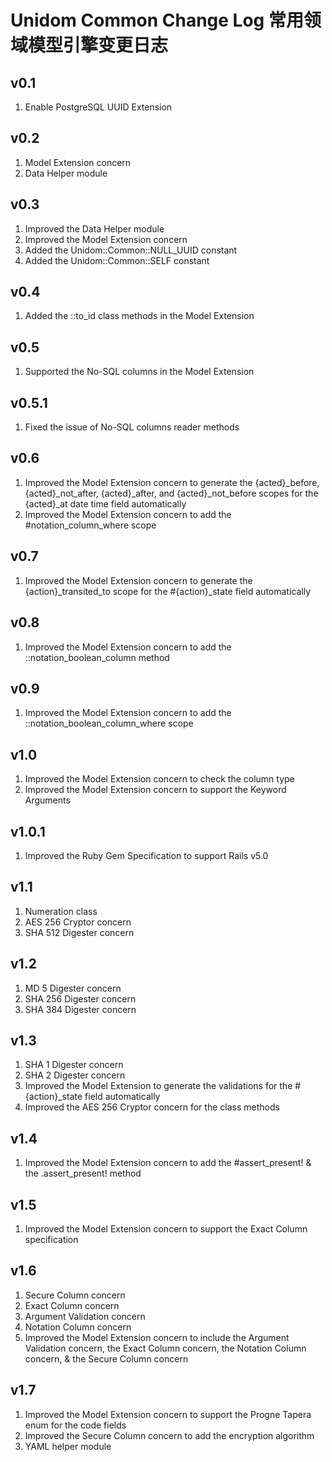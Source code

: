# Unidom Common Change Log 常用领域模型引擎变更日志

## v0.1
1. Enable PostgreSQL UUID Extension

## v0.2
1. Model Extension concern
2. Data Helper module

## v0.3
1. Improved the Data Helper module
2. Improved the Model Extension concern
3. Added the Unidom::Common::NULL_UUID constant
4. Added the Unidom::Common::SELF constant

## v0.4
1. Added the ::to_id class methods in the Model Extension

## v0.5
1. Supported the No-SQL columns in the Model Extension

## v0.5.1
1. Fixed the issue of No-SQL columns reader methods

## v0.6
1. Improved the Model Extension concern to generate the {acted}_before, {acted}_not_after, {acted}_after, and {acted}_not_before scopes for the {acted}_at date time field automatically
2. Improved the Model Extension concern to add the #notation_column_where scope

## v0.7
1. Improved the Model Extension concern to generate the {action}_transited_to scope for the #{action}_state field automatically

## v0.8
1. Improved the Model Extension concern to add the ::notation_boolean_column method

## v0.9
1. Improved the Model Extension concern to add the ::notation_boolean_column_where scope

## v1.0
1. Improved the Model Extension concern to check the column type
2. Improved the Model Extension concern to support the Keyword Arguments

## v1.0.1
1. Improved the Ruby Gem Specification to support Rails v5.0

## v1.1
1. Numeration class
2. AES 256 Cryptor concern
3. SHA 512 Digester concern

## v1.2
1. MD 5 Digester concern
2. SHA 256 Digester concern
3. SHA 384 Digester concern

## v1.3
1. SHA 1 Digester concern
2. SHA 2 Digester concern
3. Improved the Model Extension to generate the validations for the #{action}_state field automatically
4. Improved the AES 256 Cryptor concern for the class methods

## v1.4
1. Improved the Model Extension concern to add the #assert_present! & the .assert_present! method

## v1.5
1. Improved the Model Extension concern to support the Exact Column specification

## v1.6
1. Secure Column concern
2. Exact Column concern
3. Argument Validation concern
4. Notation Column concern
5. Improved the Model Extension concern to include the Argument Validation concern, the Exact Column concern, the Notation Column concern, & the Secure Column concern

## v1.7
1. Improved the Model Extension concern to support the Progne Tapera enum for the code fields
2. Improved the Secure Column concern to add the encryption algorithm
3. YAML helper module

